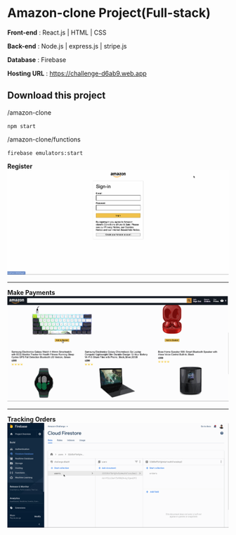 # Amazon-clone Project(Full-stack)
**Front-end** : React.js | HTML | CSS

**Back-end** : Node.js | express.js | stripe.js

**Database** : Firebase

**Hosting URL** : https://challenge-d6ab9.web.app

## Download this project
/amazon-clone
```
npm start 
```
/amazon-clone/functions
```
firebase emulators:start
```
**Register**
<img src ="./amazon_shot_1.gif">

---

**Make Payments**
<img src ="./amazon_shot_2.gif">

---

**Tracking Orders**
<img src ="./amazon_shot_3.gif">
